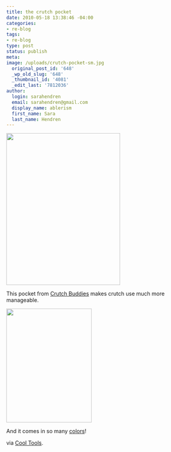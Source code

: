 ```yaml
---
title: the crutch pocket
date: 2010-05-18 13:38:46 -04:00
categories:
- re-blog
tags:
- re-blog
type: post
status: publish
meta:
image: /uploads/crutch-pocket-sm.jpg
  original_post_id: '648'
  _wp_old_slug: '648'
  _thumbnail_id: '4081'
  _edit_last: '7812036'
author:
  login: sarahendren
  email: sarahendren@gmail.com
  display_name: ablerism
  first_name: Sara
  last_name: Hendren
---
```


<p><a href="http://ablersite.files.wordpress.com/2010/05/crutch-pocket-sm.jpg"><img class="alignnone size-full wp-image-4081" title="crutch-pocket-sm" src="{{ site.baseurl }}/uploads/crutch-pocket-sm.jpg" alt="" width="300" height="400" /></a></p>
<p>This pocket from <a href="http://www.crutchbuddies.com/crutch_pockets.php">Crutch Buddies</a> makes crutch use much more manageable.</p>
<p><a href="http://ablersite.files.wordpress.com/2010/05/pocket-pocket1.jpg"><img class="alignnone size-full wp-image-4083" title="OLYMPUS DIGITAL CAMERA" src="{{ site.baseurl }}/uploads/pocket-pocket1.jpg" alt="" width="225" height="300" /></a></p>
<p>And it comes in so many <a href="http://www.crutchbuddies.com/crutch_pockets.php">colors</a>!</p>
<p>via <a href="http://www.kk.org/cooltools/archives/004382.php">Cool Tools</a>.</p>
